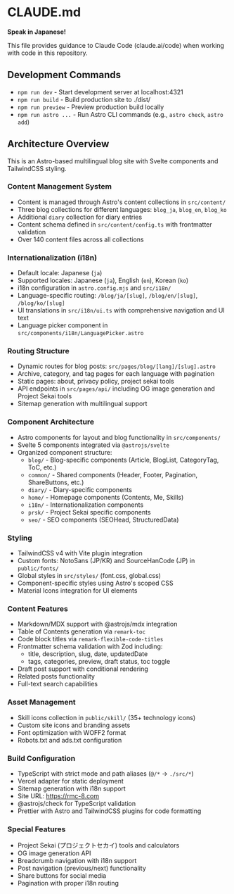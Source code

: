 # CLAUDE.md

**Speak in Japanese!**

This file provides guidance to Claude Code (claude.ai/code) when working with code in this repository.

## Development Commands

- `npm run dev` - Start development server at localhost:4321
- `npm run build` - Build production site to ./dist/
- `npm run preview` - Preview production build locally
- `npm run astro ...` - Run Astro CLI commands (e.g., `astro check`, `astro add`)

## Architecture Overview

This is an Astro-based multilingual blog site with Svelte components and TailwindCSS styling.

### Content Management System

- Content is managed through Astro's content collections in `src/content/`
- Three blog collections for different languages: `blog_ja`, `blog_en`, `blog_ko`
- Additional `diary` collection for diary entries
- Content schema defined in `src/content/config.ts` with frontmatter validation
- Over 140 content files across all collections

### Internationalization (i18n)

- Default locale: Japanese (`ja`)
- Supported locales: Japanese (`ja`), English (`en`), Korean (`ko`)
- i18n configuration in `astro.config.mjs` and `src/i18n/`
- Language-specific routing: `/blog/ja/[slug]`, `/blog/en/[slug]`, `/blog/ko/[slug]`
- UI translations in `src/i18n/ui.ts` with comprehensive navigation and UI text
- Language picker component in `src/components/i18n/LanguagePicker.astro`

### Routing Structure

- Dynamic routes for blog posts: `src/pages/blog/[lang]/[slug].astro`
- Archive, category, and tag pages for each language with pagination
- Static pages: about, privacy policy, project sekai tools
- API endpoints in `src/pages/api/` including OG image generation and Project Sekai tools
- Sitemap generation with multilingual support

### Component Architecture

- Astro components for layout and blog functionality in `src/components/`
- Svelte 5 components integrated via `@astrojs/svelte`
- Organized component structure:
    - `blog/` - Blog-specific components (Article, BlogList, CategoryTag, ToC, etc.)
    - `common/` - Shared components (Header, Footer, Pagination, ShareButtons, etc.)
    - `diary/` - Diary-specific components
    - `home/` - Homepage components (Contents, Me, Skills)
    - `i18n/` - Internationalization components
    - `prsk/` - Project Sekai specific components
    - `seo/` - SEO components (SEOHead, StructuredData)

### Styling

- TailwindCSS v4 with Vite plugin integration
- Custom fonts: NotoSans (JP/KR) and SourceHanCode (JP) in `public/fonts/`
- Global styles in `src/styles/` (font.css, global.css)
- Component-specific styles using Astro's scoped CSS
- Material Icons integration for UI elements

### Content Features

- Markdown/MDX support with @astrojs/mdx integration
- Table of Contents generation via `remark-toc`
- Code block titles via `remark-flexible-code-titles`
- Frontmatter schema validation with Zod including:
    - title, description, slug, date, updatedDate
    - tags, categories, preview, draft status, toc toggle
- Draft post support with conditional rendering
- Related posts functionality
- Full-text search capabilities

### Asset Management

- Skill icons collection in `public/skill/` (35+ technology icons)
- Custom site icons and branding assets
- Font optimization with WOFF2 format
- Robots.txt and ads.txt configuration

### Build Configuration

- TypeScript with strict mode and path aliases (`@/*` → `./src/*`)
- Vercel adapter for static deployment
- Sitemap generation with i18n support
- Site URL: https://rmc-8.com
- @astrojs/check for TypeScript validation
- Prettier with Astro and TailwindCSS plugins for code formatting

### Special Features

- Project Sekai (プロジェクトセカイ) tools and calculators
- OG image generation API
- Breadcrumb navigation with i18n support
- Post navigation (previous/next) functionality
- Share buttons for social media
- Pagination with proper i18n routing
